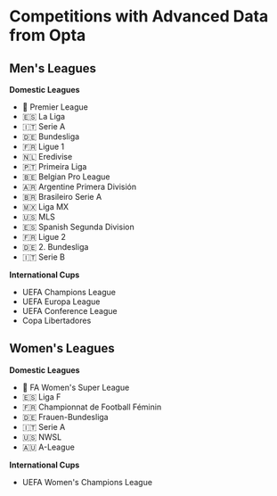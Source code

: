 # Competitions with Advanced Data from Opta

## Men's Leagues

**Domestic Leagues**

-   🏴󠁧󠁢󠁥󠁮󠁧󠁿 Premier League
-   🇪🇸 La Liga
-   🇮🇹 Serie A
-   🇩🇪 Bundesliga
-   🇫🇷 Ligue 1
-   🇳🇱 Eredivise
-   🇵🇹 Primeira Liga
-   🇧🇪 Belgian Pro League
-   🇦🇷 Argentine Primera División
-   🇧🇷 Brasileiro Serie A
-   🇲🇽 Liga MX
-   🇺🇸 MLS
-   🇪🇸 Spanish Segunda Division
-   🇫🇷 Ligue 2
-   🇩🇪 2. Bundesliga
-   🇮🇹 Serie B

**International Cups**

-   UEFA Champions League
-   UEFA Europa League
-   UEFA Conference League
-   Copa Libertadores

## Women's Leagues

**Domestic Leagues**

-   🏴󠁧󠁢󠁥󠁮󠁧󠁿 FA Women's Super League
-   🇪🇸 Liga F
-   🇫🇷 Championnat de Football Féminin
-   🇩🇪 Frauen-Bundesliga
-   🇮🇹 Serie A
-   🇺🇸 NWSL
-   🇦🇺 A-League

**International Cups**

-   UEFA Women's Champions League
